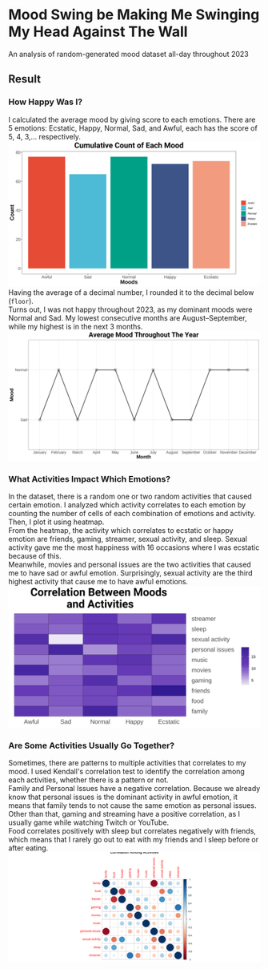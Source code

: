 # Mood Swing be Making Me Swinging My Head Against The Wall
An analysis of random-generated mood dataset all-day throughout 2023

## Result
### How Happy Was I?
I calculated the average mood by giving score to each emotions. There are 5 emotions: Ecstatic, Happy, Normal, Sad, and Awful, each has the score of 5, 4, 3,... respectively.\
![plot](https://github.com/mystogray/mystogray_porto/blob/main/docs/assets/porto_mood_count.svg)
Having the average of a decimal number, I rounded it to the decimal below (`floor`).\
Turns out, I was not happy throughout 2023, as my dominant moods were Normal and Sad. My lowest consecutive months are August–September, while my highest is in the next 3 months.\
![plot](https://github.com/mystogray/mystogray_porto/blob/main/docs/assets/porto_mood_avg.svg)

### What Activities Impact Which Emotions?
In the dataset, there is a random one or two random activities that caused certain emotion. I analyzed which activity correlates to each emotion by counting the number of cells of each combination of emotions and activity.\
Then, I plot it using heatmap.\
From the heatmap, the activity which correlates to ecstatic or happy emotion are friends, gaming, streamer, sexual activity, and sleep. Sexual activity gave me the most happiness with 16 occasions where I was ecstatic because of this.\
Meanwhile, movies and personal issues are the two activities that caused me to have sad or awful emotion. Surprisingly, sexual activity are the third highest activity that cause me to have awful emotions.\
![plot](https://github.com/mystogray/mystogray_porto/blob/main/docs/assets/porto_mood_corr.svg)

### Are Some Activities Usually Go Together?
Sometimes, there are patterns to multiple activities that correlates to my mood. I used Kendall's correlation test to identify the correlation among each activities, whether there is a pattern or not.\
Family and Personal Issues have a negative correlation. Because we already know that personal issues is the dominant activity in awful emotion, it means that family tends to not cause the same emotion as personal issues.\
Other than that, gaming and streaming have a positive correlation, as I usually game while watching Twitch or YouTube.\
Food correlates positively with sleep but correlates negatively with friends, which means that I rarely go out to eat with my friends and I sleep before or after eating.\
![plot](https://github.com/mystogray/mystogray_porto/blob/main/docs/assets/porto_mood_corrplotactivities.svg)
